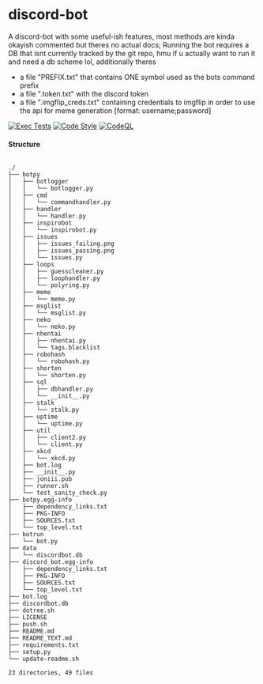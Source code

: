 
<!-- DO NOT EDIT THE README.md FILE IF YOU WANT TO CHANGE IT'S CONTENT, EDIT README_TEXT.md BECAUSE THE README IS FREQUENTLY REGENERATED-->

# discord-bot

A discord-bot with some useful-ish features, most methods are kinda okayish commented but theres no actual docs;
Running the bot requires a DB that isnt currently tracked by the git repo, hmu if u actually want to run it and need a db scheme lol, additionally theres

- a file "PREFIX.txt" that contains ONE symbol used as the bots command prefix
- a file ".token.txt" with the discord token
- a file ".imgflip_creds.txt" containing credentials to imgflip in order to use the api for meme generation [format: username;password]

[![Exec Tests](https://github.com/Nighmared/discord-bot/actions/workflows/tests.yml/badge.svg)](https://github.com/Nighmared/discord-bot/actions/workflows/tests.yml)
[![Code Style](https://github.com/Nighmared/discord-bot/actions/workflows/compliance.yml/badge.svg)](https://github.com/Nighmared/discord-bot/actions/workflows/compliance.yml)
[![CodeQL](https://github.com/Nighmared/discord-bot/actions/workflows/github-code-scanning/codeql/badge.svg)](https://github.com/Nighmared/discord-bot/actions/workflows/github-code-scanning/codeql)

#### Structure
 

 ``` 

./
├── botpy
│   ├── botlogger
│   │   └── botlogger.py
│   ├── cmd
│   │   └── commandhandler.py
│   ├── handler
│   │   └── handler.py
│   ├── inspirobot
│   │   └── inspirobot.py
│   ├── issues
│   │   ├── issues_failing.png
│   │   ├── issues_passing.png
│   │   └── issues.py
│   ├── loops
│   │   ├── guesscleaner.py
│   │   ├── loophandler.py
│   │   └── polyring.py
│   ├── meme
│   │   └── meme.py
│   ├── msglist
│   │   └── msglist.py
│   ├── neko
│   │   └── neko.py
│   ├── nhentai
│   │   ├── nhentai.py
│   │   └── tags.blacklist
│   ├── robohash
│   │   └── robohash.py
│   ├── shorten
│   │   └── shorten.py
│   ├── sql
│   │   ├── dbhandler.py
│   │   └── __init__.py
│   ├── stalk
│   │   └── stalk.py
│   ├── uptime
│   │   └── uptime.py
│   ├── util
│   │   ├── client2.py
│   │   └── client.py
│   ├── xkcd
│   │   └── xkcd.py
│   ├── bot.log
│   ├── __init__.py
│   ├── joniii.pub
│   ├── runner.sh
│   └── test_sanity_check.py
├── botpy.egg-info
│   ├── dependency_links.txt
│   ├── PKG-INFO
│   ├── SOURCES.txt
│   └── top_level.txt
├── botrun
│   └── bot.py
├── data
│   └── discordbot.db
├── discord_bot.egg-info
│   ├── dependency_links.txt
│   ├── PKG-INFO
│   ├── SOURCES.txt
│   └── top_level.txt
├── bot.log
├── discordbot.db
├── dotree.sh
├── LICENSE
├── push.sh
├── README.md
├── README_TEXT.md
├── requirements.txt
├── setup.py
└── update-readme.sh

23 directories, 49 files
 ``` 

